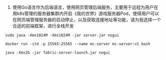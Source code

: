 
1. 使用Go语言作为后端语言，使用网页管理后端服务，主要用于远程为用户在用k8s管理的服务器集群内开启《我的世界》游戏服务器Pod，使得用户可以在网页端管理服务器的启动停止，以及获取连接地址等功能，请为我选择一个合适的前端框架，进行全栈开发


```
sudo java -Xmx1024M -Xms1024M -jar server.jar nogui
```

```
docker run -itd -p 25565:25565 --name mc-server mc-server:v1 bash
```

```
java -Xmx2G -jar fabric-server-launch.jar nogui
```